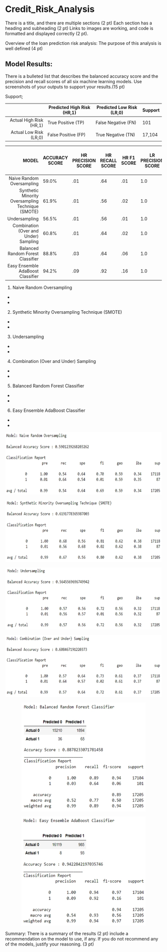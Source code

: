 # Credit_Risk_Analysis

There is a title, and there are multiple sections (2 pt)
Each section has a heading and subheading (2 pt)
Links to images are working, and code is formatted and displayed correctly (2 pt).


Overview of the loan prediction risk analysis:
The purpose of this analysis is well defined (4 pt)

## Model Results:
There is a bulleted list that describes the balanced accuracy score and the precision and recall scores of all six machine learning models. Use screenshots of your outputs to support your results.(15 pt)

Support; 

|  | Predicted High Risk (HR,1) | Predicted Low Risk (LR,0) | Support |
| ---: | --- | --- | --- |
| Actual High Risk (HR,1) | True Positive (TP) | False Negative (FN) | 101 |
| Actual Low Risk (LR,0) | False Positive (FP) | True Negative (TN) | 17,104 |

| MODEL | ACCURACY SCORE | HR PRECISION SCORE | HR RECALL SCORE | HR F1 SCORE | LR PRECISION SCORE | LR RECALL SCORE | LR F1 SCORE | TP (Predicted & Actual HR) | FN (Predicted LR, Actually HR) | FP (Predicted HR, Actually LR)| TN (Predicted & Actual LR) |
| ---: | --- | --- | --- | --- | --- | --- | --- | --- | --- | --- | --- |        
| Naive Random Oversampling| 59.0% | .01 | .64 | .01 | 1.0 | .54 | .70 | TP | FN | FP | TN |
| Synthetic Minority Oversampling Technique (SMOTE) | 61.9% | .01 | .56 | .02 | 1.0 | .68 | .81 | TP | FN | FP | TN |
| Undersampling | 56.5% | .01 | .56 | .01 | 1.0 | .57 | .72 | TP | FN | FP | TN |
| Combination (Over and Under) Sampling | 60.8% | .01 | .64 | .02 | 1.0 | .57 | .73 | TP | FN | FP | TN |
| Balanced Random Forest Classifier | 88.8% | .03 | .64 | .06 | 1.0 | .89 | .94 | 65 | 36 | 1,894 | 15,210 |
| Easy Ensemble AdaBoost Classifier | 94.2% | .09 | .92 | .16 | 1.0 | .94 | .97 | 93 | 8 | 985 | 16,119 |


1. Naive Random Oversampling
 - 
 - 
2. Synthetic Minority Oversampling Technique (SMOTE)
 - 
 - 
3. Undersampling
 - 
 - 
4. Combination (Over and Under) Sampling
 - 
 - 
5. Balanced Random Forest Classifier
 - 
 - 
6. Easy Ensemble AdaBoost Classifier
 - 
 -

<p align="center"><img width="550" height="200" src="images/Native_OS.JPG"></p>
<p align="center"><img width="550" height="200" src="images/SMOTE_OS.JPG"></p>
<p align="center"><img width="550" height="200" src="images/US.JPG"></p>
<p align="center"><img width="550" height="200" src="images/Combo_OS_US.JPG"></p>
<p align="center"><img width="400" height="350" src="images/Bal_Forest.JPG"></p>
<p align="center"><img width="400" height="350" src="images/Ensemble.JPG"></p>


Summary:
There is a summary of the results (2 pt)
include a recommendation on the model to use, if any. If you do not recommend any of the models, justify your reasoning. (3 pt)‎

